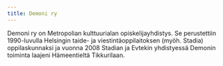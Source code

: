 ```yaml
---
title: Demoni ry
---
```


Demoni ry on Metropolian kulttuurialan opiskelijayhdistys. Se perustettiin
1990-luvulla Helsingin taide- ja viestintäoppilaitoksen (myöh. Stadia)
oppilaskunnaksi ja vuonna 2008 Stadian ja Evtekin yhdistyessä Demonin toiminta
laajeni Hämeentieltä Tikkurilaan.
